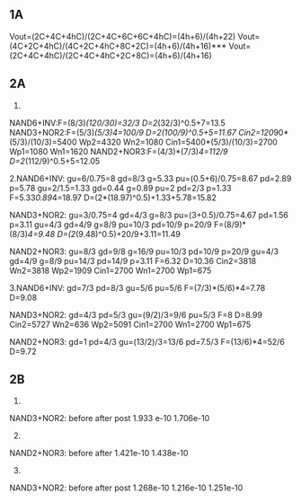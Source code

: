 ## 1A

Vout=(2C+4C+4hC)/(2C+4C+6C+6C+4hC)=(4h+6)/(4h+22)
Vout=(4C+2C+4hC)/(4C+2C+4hC+8C+2C)=(4h+6)/(4h+16)***
Vout=(2C+4C+4hC)/(2C+4C+4hC+2C+8C)=(4h+6)/(4h+16)

## 2A

1.
NAND6+INV:F=(8/3)*(120/30)=32/3
	  D=2*(32/3)^0.5+7=13.5
NAND3+NOR2:F=(5/3)*(5/3)*4=100/9
	  D=2*(100/9)^0.5+5=11.67
	  Cin2=120*90*(5/3)/(10/3)=5400
	  Wp2=4320
	  Wn2=1080
	  Cin1=5400*(5/3)/(10/3)=2700
	  Wp1=1080
	  Wn1=1620
NAND2+NOR3:F=(4/3)*(7/3)*4=112/9
	  D=2*(112/9)^0.5+5=12.05

2.NAND6+INV:
gu=6/0.75=8 gd=8/3 g=5.33
pu=(0.5+6)/0.75=8.67 pd=2.89 p=5.78
gu=2/1.5=1.33 gd=0.44 g=0.89
pu=2 pd=2/3 p=1.33
F=5.33*0.89*4=18.97
D=(2*(18.97)^0.5)+1.33+5.78=15.82

NAND3+NOR2:
gu=3/0.75=4 gd=4/3 g=8/3
pu=(3+0.5)/0.75=4.67 pd=1.56 p=3.11
gu=4/3 gd=4/9 g=8/9
pu=10/3 pd=10/9 p=20/9
F=(8/9)*(8/3)*4=9.48
D=(2*(9.48)^0.5)+20/9+3.11=11.49

NAND2+NOR3:
gu=8/3 gd=9/8 g=16/9
pu=10/3 pd=10/9 p=20/9
gu=4/3 gd=4/9 g=8/9
pu=14/3 pd=14/9 p=3.11
F=6.32
D=10.36
Cin2=3818
Wn2=3818
Wp2=1909
Cin1=2700
Wn1=2700
Wp1=675

3.NAND6+INV:
gd=7/3 pd=8/3
gu=5/6 pu=5/6
F=(7/3)*(5/6)*4=7.78
D=9.08

NAND3+NOR2:
gd=4/3 pd=5/3
gu=(9/2)/3=9/6 pu=5/3
F=8
D=8.99
Cin2=5727
Wn2=636
Wp2=5091
Cin1=2700
Wn1=2700
Wp1=675

NAND2+NOR3:
gd=1 pd=4/3
gu=(13/2)/3=13/6 pd=7.5/3
F=(13/6)*4=52/6
D=9.72

## 2B

1.
NAND3+NOR2:
before       after      post
1.933 e-10  1.706e-10 

2.
NAND2+NOR3:
before     after
1.421e-10 1.438e-10

3.
NAND3+NOR2:
before        after      post
1.268e-10     1.216e-10 1.251e-10
